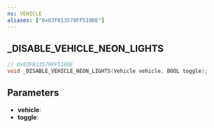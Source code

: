 ```yaml
---
ns: VEHICLE
aliases: ["0x83F813570FF519DE"]
---
```

## _DISABLE_VEHICLE_NEON_LIGHTS

```c
// 0x83F813570FF519DE
void _DISABLE_VEHICLE_NEON_LIGHTS(Vehicle vehicle, BOOL toggle);
```


## Parameters
* **vehicle**: 
* **toggle**: 
